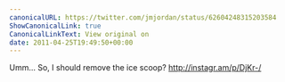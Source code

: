 ```yaml
---
canonicalURL: https://twitter.com/jmjordan/status/62604248315203584
ShowCanonicalLink: true
CanonicalLinkText: View original on
date: 2011-04-25T19:49:50+00:00
---
```

Umm... So, I should remove the ice scoop? http://instagr.am/p/DjKr-/